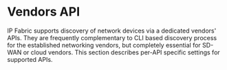 # Vendors API

IP Fabric supports discovery of network devices via a dedicated vendors' APIs. They are frequently complementary to CLI based discovery process for the established networking vendors, but completely essential for SD-WAN or cloud vendors. This section describes per-API specific settings for supported APIs.

